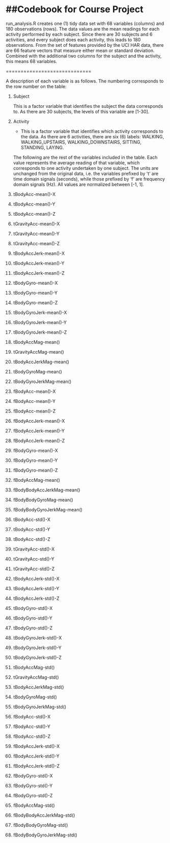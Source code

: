 ##Codebook for Course Project
============================

run_analysis.R creates one (1) tidy data set with 68 variables (columns) and 180 observations (rows). The data values are the mean readings for each activity performed by each subject. Since there are 30 subjects and 6 activities, and every subject does each activity, this leads to 180 observations. From the set of features provided by the UCI HAR data, there are 66 feature vectors that measure either mean or standard deviation. Combined with the additional two columns for the subject and the activity, this means 68 variables.

=============================

A description of each variable is as follows. The numbering corresponds to the row number on the table:

1. 	Subject

	This is a factor variable that identifies the subject the data corresponds to. As there are 30 subjects, the levels of 		this variable are [1-30].

2. 	Activity

	- This is a factor variable that identifies which activity corresponds to the data. As there are 6 activities, there are six (6) labels: WALKING, WALKING_UPSTAIRS, WALKING_DOWNSTAIRS, SITTING, STANDING, LAYING.

	The following are the rest of the variables included in the table. Each value represents the average reading of that 		variable, which corresponds to one activity undertaken by one subject. The units are unchanged from the original data, 		i.e. the variables prefixed by ’t’ are time domain signals (seconds), while those prefixed by ‘f’ are frequency domain 		signals (Hz). All values are normalized between [-1, 1].

3.	tBodyAcc-mean()-X
4.	tBodyAcc-mean()-Y
5.	tBodyAcc-mean()-Z
6.	tGravityAcc-mean()-X
7.	tGravityAcc-mean()-Y
8.	tGravityAcc-mean()-Z
9.	tBodyAccJerk-mean()-X
10.	tBodyAccJerk-mean()-Y
11.	tBodyAccJerk-mean()-Z
12.	tBodyGyro-mean()-X
13.	tBodyGyro-mean()-Y
14.	tBodyGyro-mean()-Z
15.	tBodyGyroJerk-mean()-X
16.	tBodyGyroJerk-mean()-Y
17.	tBodyGyroJerk-mean()-Z
18.	tBodyAccMag-mean()
19.	tGravityAccMag-mean()
20.	tBodyAccJerkMag-mean()
21.	tBodyGyroMag-mean()
22.	tBodyGyroJerkMag-mean()
23.	fBodyAcc-mean()-X
24.	fBodyAcc-mean()-Y
25.	fBodyAcc-mean()-Z
26.	fBodyAccJerk-mean()-X
27.	fBodyAccJerk-mean()-Y
28.	fBodyAccJerk-mean()-Z
29.	fBodyGyro-mean()-X
30.	fBodyGyro-mean()-Y
31.	fBodyGyro-mean()-Z
32.	fBodyAccMag-mean()
33.	fBodyBodyAccJerkMag-mean()
34.	fBodyBodyGyroMag-mean()
35.	fBodyBodyGyroJerkMag-mean()
36.	tBodyAcc-std()-X
37.	tBodyAcc-std()-Y
38.	tBodyAcc-std()-Z
39.	tGravityAcc-std()-X
40.	tGravityAcc-std()-Y
41.	tGravityAcc-std()-Z
42.	tBodyAccJerk-std()-X
43.	tBodyAccJerk-std()-Y
44.	tBodyAccJerk-std()-Z
45.	tBodyGyro-std()-X
46.	tBodyGyro-std()-Y
47.	tBodyGyro-std()-Z
48.	tBodyGyroJerk-std()-X
49.	tBodyGyroJerk-std()-Y
50.	tBodyGyroJerk-std()-Z
51.	tBodyAccMag-std()
52.	tGravityAccMag-std()
53.	tBodyAccJerkMag-std()
54.	tBodyGyroMag-std()
55.	tBodyGyroJerkMag-std()
56.	fBodyAcc-std()-X
57.	fBodyAcc-std()-Y
58.	fBodyAcc-std()-Z
59.	fBodyAccJerk-std()-X
60.	fBodyAccJerk-std()-Y
61.	fBodyAccJerk-std()-Z
62.	fBodyGyro-std()-X
63.	fBodyGyro-std()-Y
64.	fBodyGyro-std()-Z
65.	fBodyAccMag-std()
66.	fBodyBodyAccJerkMag-std()
67.	fBodyBodyGyroMag-std()
68.	fBodyBodyGyroJerkMag-std()
